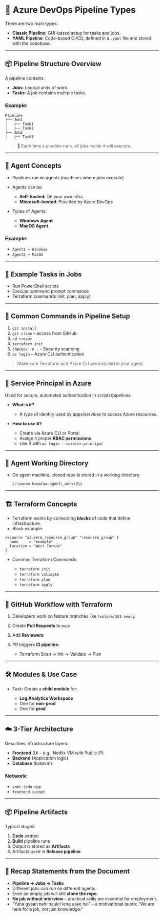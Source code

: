 # 🔧 **Azure DevOps Pipeline Types**

There are two main types:

* **Classic Pipeline**: GUI-based setup for tasks and jobs.
* **YAML Pipeline**: Code-based CI/CD, defined in a `.yaml` file and stored with the codebase.

---

## 📦 **Pipeline Structure Overview**

A pipeline contains:

* **Jobs**: Logical units of work.
* **Tasks**: A job contains multiple tasks.

### Example:

```
Pipeline
├── Job1
│   ├── Task1
│   ├── Task2
├── Job2
│   ├── Task3
```

> 🔁 Each time a pipeline runs, all jobs inside it will execute.

---

## 🧠 **Agent Concepts**

* Pipelines run on agents (machines where jobs execute).
* Agents can be:

  * **Self-hosted**: On your own infra
  * **Microsoft-hosted**: Provided by Azure DevOps
* Types of Agents:

  * **Windows Agent**
  * **MacOS Agent**

### Example:

* `Agent1 → Windows`
* `Agent2 → MacOS`

---

## 🔁 **Example Tasks in Jobs**

* Run PowerShell scripts
* Execute command prompt commands
* Terraform commands (init, plan, apply)

---

## 🧪 **Common Commands in Pipeline Setup**

1. `git install`
2. `git clone` – access from GitHub
3. `cd <repo>`
4. `terraform init`
5. `checkov -d .` – Security scanning
6. `az login` – Azure CLI authentication

> Make sure Terraform and Azure CLI are installed in your agent.

---

## 🔐 **Service Principal in Azure**

Used for secure, automated authentication in scripts/pipelines:

* **What is it?**

  * A type of identity used by apps/services to access Azure resources.
* **How to use it?**

  * Create via Azure CLI or Portal
  * Assign it proper **RBAC permissions**
  * Use it with `az login --service-principal`

---

## 📁 **Agent Working Directory**

* On agent machine, cloned repo is stored in a working directory:

  ```
  C:\sonam-bewafaa-agent\_work\2\s
  ```

---

## 🏗️ **Terraform Concepts**

* Terraform works by connecting **blocks** of code that define infrastructure.
* Block example:

```hcl
resource "azurerm_resource_group" "resource_group" {
  name     = "example"
  location = "West Europe"
}
```

* Common Terraform Commands:

  * `terraform init`
  * `terraform validate`
  * `terraform plan`
  * `terraform apply`

---

## 📡 **GitHub Workflow with Terraform**

1. Developers work on feature branches like `feature/101-newrg`
2. Create **Pull Requests** to `main`
3. Add **Reviewers**
4. PR triggers **CI pipeline**:

   * Terraform Scan → Init → Validate → Plan

---

## 🛠️ **Modules & Use Case**

* Task: Create a **child module** for:

  * **Log Analytics Workspace**
  * One for **non-prod**
  * One for **prod**

---

## ☁️ **3-Tier Architecture**

Describes infrastructure layers:

* **Frontend** (UI – e.g., Netflix VM with Public IP)
* **Backend** (Application logic)
* **Database** (kakavm)

### Network:

* `vnet-todo-app`
* `frontend-subnet`

---

## 📦 **Pipeline Artifacts**

Typical stages:

1. **Code** written
2. **Build** pipeline runs
3. Output is stored as **Artifacts**
4. Artifacts used in **Release pipeline**

---

## 🧠 Recap Statements from the Document

* **Pipeline → Jobs → Tasks**
* Different jobs can run on different agents.
* Even an empty job will still **clone the repo**.
* **No job without interview** – practical skills are essential for employment.
* “Yaha gyaan nahi naukri lene aaye hai” – a motivational quote: “We are here for a job, not just knowledge.”
